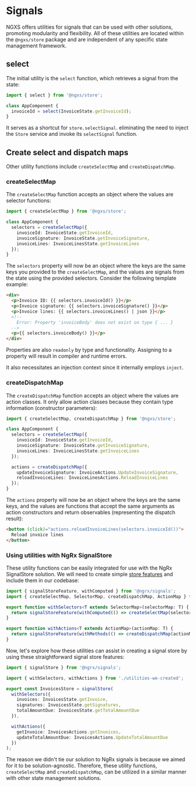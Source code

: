 # Signals

NGXS offers utilities for signals that can be used with other solutions, promoting modularity and flexibility. All of these utilities are located within the `@ngxs/store` package and are independent of any specific state management framework.

## select

The initial utility is the `select` function, which retrieves a signal from the state:

```ts
import { select } from '@ngxs/store';

class AppComponent {
  invoiceId = select(InvoiceState.getInvoiceId);
}
```

It serves as a shortcut for `store.selectSignal`. eliminating the need to inject the `Store` service and invoke its `selectSignal` function.

## Create select and dispatch maps

Other utility functions include `createSelectMap` and `createDispatchMap`.

### createSelectMap

The `createSelectMap` function accepts an object where the values are selector functions:

```ts
import { createSelectMap } from '@ngxs/store';

class AppComponent {
  selectors = createSelectMap({
    invoiceId: InvoiceState.getInvoiceId,
    invoiceSignature: InvoiceState.getInvoiceSignature,
    invoiceLines: InvoiceLinesState.getInvoiceLines
  });
}
```

The `selectors` property will now be an object where the keys are the same keys you provided to the `createSelectMap`, and the values are signals from the state using the provided selectors. Consider the following template example:

```html
<div>
  <p>Invoice ID: {{ selectors.invoiceId() }}</p>
  <p>Invoice signature: {{ selectors.invoiceSignature() }}</p>
  <p>Invoice lines: {{ selectors.invoiceLines() | json }}</p>
  <!--
    Error: Property 'invoiceBody' does not exist on type { ... }
  -->
  <p>{{ selectors.invoiceBody() }}</p>
</div>
```

Properties are also `readonly` by type and functionality. Assigning to a property will result in compiler and runtime errors.

It also necessitates an injection context since it internally employs `inject`.

### createDispatchMap

The `createDispatchMap` function accepts an object where the values are action classes. It only allow action classes because they contain type information (constructor parameters):

```ts
import { createSelectMap, createDispatchMap } from '@ngxs/store';

class AppComponent {
  selectors = createSelectMap({
    invoiceId: InvoiceState.getInvoiceId,
    invoiceSignature: InvoiceState.getInvoiceSignature,
    invoiceLines: InvoiceLinesState.getInvoiceLines
  });

  actions = createDispatchMap({
    updateInvoiceSignature: InvoiceActions.UpdateInvoiceSignature,
    reloadInvoiceLines: InvoiceLinesActions.ReloadInvoiceLines
  });
}
```

The `actions` property will now be an object where the keys are the same keys, and the values are functions that accept the same arguments as action constructors and return observables (representing the dispatch result):

```html
<button (click)="actions.reloadInvoiceLines(selectors.invoiceId())">
  Reload invoice lines
</button>
```

### Using utilities with NgRx SignalStore

These utility functions can be easily integrated for use with the NgRx SignalStore solution. We will need to create simple [store features](https://ngrx.io/guide/signals/signal-store/custom-store-features) and include them in our codebase:

```ts
import { signalStoreFeature, withComputed } from '@ngrx/signals';
import { createSelectMap, SelectorMap, createDispatchMap, ActionMap } from '@ngxs/store';

export function withSelectors<T extends SelectorMap>(selectorMap: T) {
  return signalStoreFeature(withComputed(() => createSelectMap(selectorMap)));
}

export function withActions<T extends ActionMap>(actionMap: T) {
  return signalStoreFeature(withMethods(() => createDispatchMap(actionMap)));
}
```

Now, let's explore how these utilities can assist in creating a signal store by using these straightforward signal store features:

```ts
import { signalStore } from '@ngrx/signals';

import { withSelectors, withActions } from './utilities-we-created';

export const InvoicesStore = signalStore(
  withSelectors({
    invoices: InvoicesState.getInvoice,
    signatures: InvoicesState.getSignatures,
    totalAmountDue: InvoicesState.getTotalAmountDue
  }),

  withActions({
    getInvoice: InvoicesActions.getInvoices,
    updateTotalAmountDue: InvoicesActions.UpdateTotalAmountDue
  })
);
```

The reason we didn't tie our solution to NgRx signals is because we aimed for it to be solution-agnostic. Therefore, these utility functions, `createSelectMap` and `createDispatchMap`, can be utilized in a similar manner with other state management solutions.
